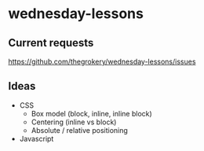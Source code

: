 # wednesday-lessons

## Current requests

https://github.com/thegrokery/wednesday-lessons/issues

## Ideas

* CSS
  * Box model (block, inline, inline block)
  * Centering (inline vs block)
  * Absolute / relative positioning
* Javascript
